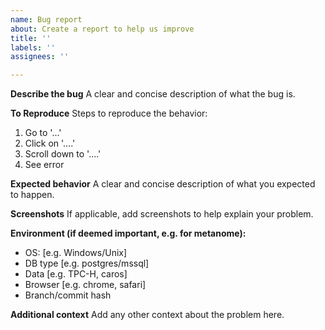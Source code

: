 ```yaml
---
name: Bug report
about: Create a report to help us improve
title: ''
labels: ''
assignees: ''

---
```


**Describe the bug**
A clear and concise description of what the bug is.

**To Reproduce**
Steps to reproduce the behavior:
1. Go to '...'
2. Click on '....'
3. Scroll down to '....'
4. See error

**Expected behavior**
A clear and concise description of what you expected to happen.

**Screenshots**
If applicable, add screenshots to help explain your problem.

**Environment (if deemed important, e.g. for metanome):**
 - OS: [e.g. Windows/Unix]
 - DB type [e.g. postgres/mssql]
 - Data [e.g. TPC-H, caros]
 - Browser [e.g. chrome, safari]
 - Branch/commit hash

**Additional context**
Add any other context about the problem here.

